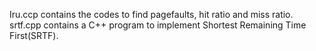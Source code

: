 Iru.ccp contains the codes to find pagefaults, hit ratio and miss ratio.
srtf.cpp contains a C++ program to implement Shortest Remaining Time First(SRTF).
